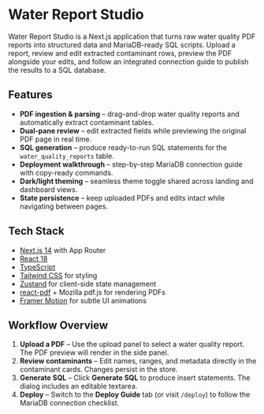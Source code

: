 # Water Report Studio

Water Report Studio is a Next.js application that turns raw water quality PDF reports into structured data and MariaDB-ready SQL scripts. Upload a report, review and edit extracted contaminant rows, preview the PDF alongside your edits, and follow an integrated connection guide to publish the results to a SQL database.

## Features

- **PDF ingestion & parsing** – drag-and-drop water quality reports and automatically extract contaminant tables.
- **Dual-pane review** – edit extracted fields while previewing the original PDF page in real time.
- **SQL generation** – produce ready-to-run SQL statements for the `water_quality_reports` table.
- **Deployment walkthrough** – step-by-step MariaDB connection guide with copy-ready commands.
- **Dark/light theming** – seamless theme toggle shared across landing and dashboard views.
- **State persistence** – keep uploaded PDFs and edits intact while navigating between pages.

## Tech Stack

- [Next.js 14](https://nextjs.org/) with App Router
- [React 18](https://react.dev/)
- [TypeScript](https://www.typescriptlang.org/)
- [Tailwind CSS](https://tailwindcss.com/) for styling
- [Zustand](https://zustand-demo.pmnd.rs/) for client-side state management
- [react-pdf](https://github.com/wojtekmaj/react-pdf) + Mozilla pdf.js for rendering PDFs
- [Framer Motion](https://www.framer.com/motion/) for subtle UI animations


## Workflow Overview

1. **Upload a PDF** – Use the upload panel to select a water quality report. The PDF preview will render in the side panel.
3. **Review contaminants** – Edit names, ranges, and metadata directly in the contaminant cards. Changes persist in the store.
4. **Generate SQL** – Click **Generate SQL** to produce insert statements. The dialog includes an editable textarea.
5. **Deploy** – Switch to the **Deploy Guide** tab (or visit `/deploy`) to follow the MariaDB connection checklist.
